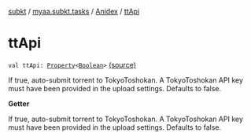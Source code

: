 [subkt](../../index.md) / [myaa.subkt.tasks](../index.md) / [Anidex](index.md) / [ttApi](./tt-api.md)

# ttApi

`val ttApi: `[`Property`](https://docs.gradle.org/current/javadoc/org/gradle/api/provider/Property.html)`<`[`Boolean`](https://kotlinlang.org/api/latest/jvm/stdlib/kotlin/-boolean/index.html)`>` [(source)](https://github.com/Myaamori/SubKt/blob/0.1.8/src/main/kotlin/myaa/subkt/tasks/tasks.kt#L1196)

If true, auto-submit torrent to TokyoToshokan.
A TokyoToshokan API key must have been provided in the upload settings.
Defaults to false.

**Getter**

If true, auto-submit torrent to TokyoToshokan.
A TokyoToshokan API key must have been provided in the upload settings.
Defaults to false.

